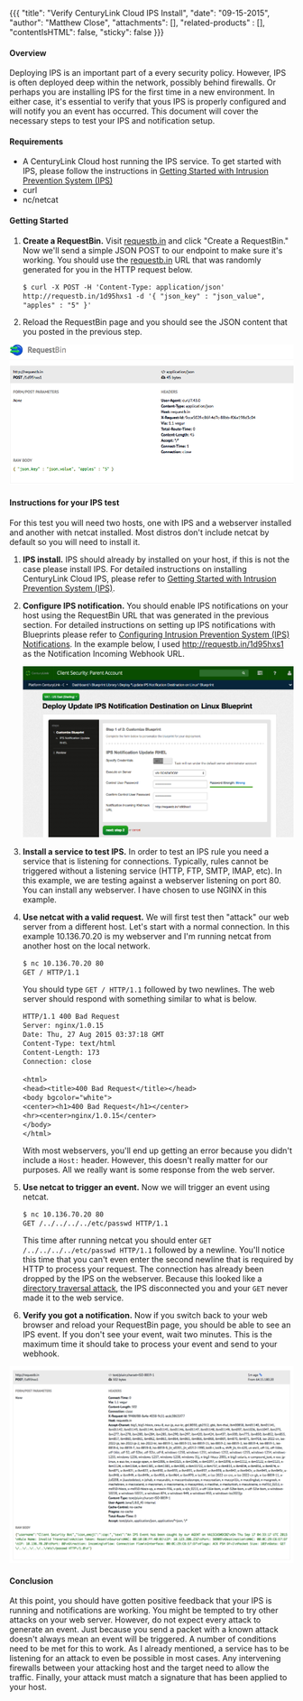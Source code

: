 {{{
  "title": "Verify CenturyLink Cloud IPS Install",
  "date": "09-15-2015",
  "author": "Matthew Close",
  "attachments": [],
  "related-products" : [],
  "contentIsHTML": false,
  "sticky": false
}}}
#### Overview

Deploying IPS is an important part of a every security policy. However, IPS is often deployed deep within the network, possibly behind firewalls. Or perhaps you are installing IPS for the first time in a new environment. In either case, it's essential to verify that yous IPS is properly configured and will notify you an event has occurred. This document will cover the necessary steps to test your IPS and notification setup.

#### Requirements

+ A CenturyLink Cloud host running the IPS service. To get started with IPS, please follow the instructions in [Getting Started with Intrusion Prevention System (IPS)](../Security/getting-started-with-ips.md)
+ curl
+ nc/netcat

#### Getting Started

1. **Create a RequestBin.** Visit [requestb.in](http://requestb.in) and click "Create a RequestBin." Now we'll send a simple JSON POST to our endpoint to make sure it's working. You should use the [requestb.in](http://requestb.in) URL that was randomly generated for you in the HTTP request below.

    ```
    $ curl -X POST -H 'Content-Type: application/json' http://requestb.in/1d95hxs1 -d '{ "json_key" : "json_value", "apples" : "5" }'
    ```

1. Reload the RequestBin page and you should see the JSON content that you posted in the previous step.

  ![RequestBin Test](../images/security/ips-verify/requestb.in_test_with_curl.png)

#### Instructions for your IPS test

For this test you will need two hosts, one with IPS and a webserver installed and another with netcat installed. Most distros don't include netcat by default so you will need to install it.

1. **IPS install.** IPS should already by installed on your host, if this is not the case please install IPS. For detailed instructions on installing CenturyLink Cloud IPS, please refer to [Getting Started with Intrusion Prevention System (IPS)](../Security/getting-started-with-ips.md).

1. **Configure IPS notification.** You should enable IPS notifications on your host using the RequestBin URL that was generated in the previous section. For detailed instructions on setting up IPS notifications with Blueprints please refer to [Configuring Intrusion Prevention System (IPS) Notifications](../Security/configuring-ips-notifications.md). In the example below, I used http://requestb.in/1d95hxs1 as the Notification Incoming Webhook URL.

    ![Notification Destination](../images/security/ips-verify/deploy_notification_blueprint.png)

1. **Install a service to test IPS.** In order to test an IPS rule you need a service that is listening for connections. Typically, rules cannot be triggered without a listening service (HTTP, FTP, SMTP, IMAP, etc). In this example, we are testing against a webserver listening on port 80. You can install any webserver. I have chosen to use NGINX in this example.

1. **Use netcat with a valid request.** We will first test then "attack" our web server from a different host. Let's start with a normal connection. In this example 10.136.70.20 is my webserver and I'm running netcat from another host on the local network.

    ```
    $ nc 10.136.70.20 80
    GET / HTTP/1.1
    ```

    You should type `GET / HTTP/1.1` followed by two newlines. The web server should respond with something similar to what is below.

    ```
    HTTP/1.1 400 Bad Request
    Server: nginx/1.0.15
    Date: Thu, 27 Aug 2015 03:37:18 GMT
    Content-Type: text/html
    Content-Length: 173
    Connection: close

    <html>
    <head><title>400 Bad Request</title></head>
    <body bgcolor="white">
    <center><h1>400 Bad Request</h1></center>
    <hr><center>nginx/1.0.15</center>
    </body>
    </html>
    ```

    With most webservers, you'll end up getting an error because you didn't include a `Host:` header. However, this doesn't really matter for our purposes. All we really want is some response from the web server.

1. **Use netcat to trigger an event.** Now we will trigger an event using netcat.

    ```
    $ nc 10.136.70.20 80
    GET /../../../../etc/passwd HTTP/1.1
    ```

    This time after running netcat you should enter `GET /../../../../etc/passwd HTTP/1.1` followed by a newline.  You'll notice this time that you can't even enter the second newline that is required by HTTP to process your request. The connection has already been dropped by the IPS on the webserver. Because this looked like a [directory traversal attack](https://en.wikipedia.org/wiki/Directory_traversal_attack), the IPS disconnected you and your `GET` never made it to the web service.

1. **Verify you got a notification.** Now if you switch back to your web browser and reload your RequestBin page, you should be able to see an IPS event. If you don't see your event, wait two minutes. This is the maximum time it should take to process your event and send to your webhook.

  ![RequestBin with IPS event](../images/security/ips-verify/IPS_event_in_requestb.in_inspect.png)

#### Conclusion

At this point, you should have gotten positive feedback that your IPS is running and notifications are working. You might be tempted to try other attacks on your web server. However, do not expect every attack to generate an event. Just because you send a packet with a known attack doesn't always mean an event will be triggered. A number of conditions need to be met for this to work. As I already mentioned, a service has to be listening for an attack to even be possible in most cases. Any intervening firewalls between your attacking host and the target need to allow the traffic. Finally, your attack must match a signature that has been applied to your host.
